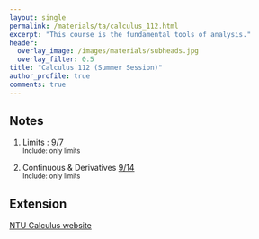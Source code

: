 ```yaml
---
layout: single
permalink: /materials/ta/calculus_112.html
excerpt: "This course is the fundamental tools of analysis."
header:
  overlay_image: /images/materials/subheads.jpg
  overlay_filter: 0.5
title: "Calculus 112 (Summer Session)"
author_profile: true
comments: true
---
```


## Notes

1. Limits : 
    [9/7](/pdf/materials/ta/calculus112/9_7.pdf) <br>
    <small>Include: only limits</small>

2. Continuous & Derivatives
    [9/14](/pdf/materials/ta/calculus112/9_14.pdf) <br>
    <small>Include: only limits</small>



## Extension

[NTU Calculus website](http://www.math.ntu.edu.tw/~calc/cl_n_34455.html)